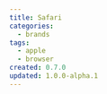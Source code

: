 ```yaml
---
title: Safari
categories:
  - brands
tags:
  - apple
  - browser
created: 0.7.0
updated: 1.0.0-alpha.1
---
```

